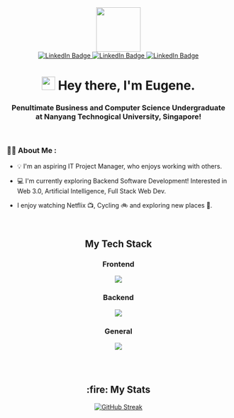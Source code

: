 <div id="header" align="center">
  <img src="https://media.giphy.com/media/M9gbBd9nbDrOTu1Mqx/giphy.gif" width="100"/>
  
  <div id="badges">
    <a href="https://www.linkedin.com/in/eugene-wee-8959711b4/">
      <img src="https://img.shields.io/badge/LinkedIn-blue?style=for-the-badge&logo=linkedin&logoColor=white" alt="LinkedIn Badge"/>
    </a>
    <a href="mailto:eugeneftw500@gmail.com">
      <img src="https://img.shields.io/badge/Gmail-D14836?style=for-the-badge&logo=gmail&logoColor=white" alt="LinkedIn Badge"/>
    </a>
    <a href="https://t.me/iujin_wee">
      <img src="https://img.shields.io/badge/Telegram-188AD5?style=for-the-badge&logo=telegram&logoColor=white" alt="LinkedIn Badge"/>
    </a>
  </div>
  
  <h1>
    <img src="https://media.giphy.com/media/hvRJCLFzcasrR4ia7z/giphy.gif" width="30px"/> Hey there, I'm Eugene.
  </h1>
  
  <h3>
    <div>Penultimate Business and Computer Science Undergraduate</div>
    <div>at Nanyang Technogical University, Singapore!</div>
  </h3>

<!-- <img src="https://komarev.com/ghpvc/?username=iujinwee&style=flat-square&color=blue" alt=""/> -->

</div>

<br>


### :man_technologist: About Me :
- 💡 I'm an aspiring IT Project Manager, who enjoys working with others.

- 💻 I'm currently exploring Backend Software Development! Interested in Web 3.0, Artificial Intelligence, Full Stack Web Dev.

- I enjoy watching Netflix 📺, Cycling 🚲 and exploring new places 🗻. 

 
<br />

<h2 align="center"> My Tech Stack</h2>

<div align="center">
  <h3>Frontend</h3>
  <p>
    <a href="https://skillicons.dev">
      <img src="https://skillicons.dev/icons?i=html,css,js,tailwind,react,vuejs,jest" />
    </a>
  </p>
  <h3>Backend</h3>
  <p>
    <a href="https://skillicons.dev">
      <img src="https://skillicons.dev/icons?i=nodejs,firebase,nextjs,php,mongodb,mysql,postgresql" />
    </a>
  </p>
  <h3>General</h3>
  <p>
    <a href="https://skillicons.dev">
      <img src="https://skillicons.dev/icons?i=py,java,c,cpp,r,typescript,aws,git" />
    </a>
  </p>
  <br />
</div>

<br> 

<h2 align="center"> :fire: My Stats  </h2>

<div align="center"> 

[![GitHub Streak](http://github-readme-streak-stats.herokuapp.com?user=iujinwee&theme=dark&background=000000)](https://git.io/streak-stats)

<!-- [![Top Langs](https://github-readme-stats.vercel.app/api/top-langs/?username=iujinwee)](https://github.com/iujinwee/github-readme-stats)
</div> -->
